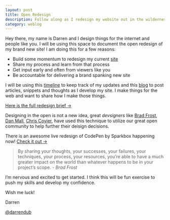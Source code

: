 ```yaml
---
layout: post
title: Open Redesign
description: Follow along as I redesign my website out in the wilderness of the Internet.
category: weblog
---
```

	

Hey there, my name is Darren and I design things for the internet and people like you. I will be using this space to document the open redesign of my brand new site! I am doing this for a few reasons:

- Build some momentum to redesign my current [site](http://darrendavenwong.com)
- Share my process and learn from that process
- Get input early and often from viewers like you
- Be accountable for delivering a brand spanking new site

I will be using this <a href="{{ site.baseurl }}/timeline/">timeline</a> to keep track of my updates and this <a href="{{ site.baseurl }}/weblog/">blog</a> to post articles, snippets and thoughts as I develop my site. I make things for the web and want to share how I make those things.

<p class="message"><a href="{{ site.baseurl }}/weblog/2015/04/17/redesign-brief/">Here is the full redesign brief &#8594;</a></p>

Designing in the open is not a new idea, great _devsigners_ like <a href="http://bradfrost.com/blog/post/designing-in-the-open/">Brad Frost</a>, <a href="http://danielmall.com/articles/rif-element-collages/">Dan Mall</a>, <a href="https://css-tricks.com/screencasting-complete-redesign-get-access-kickstarter/">Chris Coyier</a>, have used this technique to utilize our great open community to help further their deisign decisions. 

There is an awesome live redesign of CodePen by Sparkbox happening now! [Check it out &#8594;](http://codepen.seesparkbox.com/)

<blockquote>By sharing your thoughts, your successes, your failures, your techniques, your process, your resources, you’re able to have a much greater impact on the world than whatever happens to be in your project’s scope.
	<cite>- Brad Frost</cite>
</blockquote>

I’m nervous and excited to get started. I think this will be fun exercise to push my skills and develop my confidence.

Wish me luck!

Darren

[@darrendub](http://twitter.com/darrendub)
